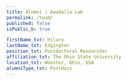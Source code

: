 ```yaml
---
title: Alumni | Awadalla Lab
permalink: /team/
published: false
isPublic_b: true

firstName_txt: Hilary
lastName_txt: Edgington 
position_txt: Postdoctoral Researcher
affiliation_txt: The Ohio State University
location_txt: Wooster, Ohio, USA
alumniType_txt: Postdocs
---
```

